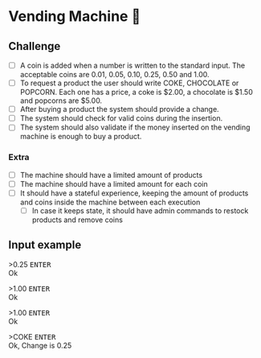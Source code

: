 # Vending Machine 💸

## Challenge

- [ ] A coin is added when a number is written to the standard input. The acceptable coins are 0.01, 0.05, 0.10, 0.25, 0.50 and 1.00.
- [ ] To request a product the user should write COKE, CHOCOLATE or POPCORN. Each one has a price, a coke is $2.00, a chocolate is $1.50 and popcorns are $5.00.
- [ ] After buying a product the system should provide a change.
- [ ] The system should check for valid coins during the insertion.
- [ ] The system should also validate if the money inserted on the vending machine is enough to buy a product.

### Extra

- [ ] The machine should have a limited amount of products
- [ ] The machine should have a limited amount for each coin
- [ ] It should have a stateful experience, keeping the amount of products and coins inside the machine between each execution
  - [ ] In case it keeps state, it should have admin commands to restock products and remove coins 

## Input example

\>0.25 <kbd>ENTER</kbd>  
Ok

\>1.00 <kbd>ENTER</kbd>  
Ok

\>1.00 <kbd>ENTER</kbd>  
Ok

\>COKE <kbd>ENTER</kbd>  
Ok, Change is 0.25

